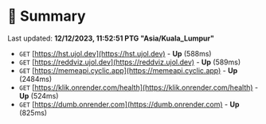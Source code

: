 # 📖 Summary
Last updated: **12/12/2023, 11:52:51 PTG "Asia/Kuala_Lumpur"**

- `GET` [https://hst.ujol.dev](https://hst.ujol.dev) - **Up** (588ms)
- `GET` [https://reddviz.ujol.dev](https://reddviz.ujol.dev) - **Up** (589ms)
- `GET` [https://memeapi.cyclic.app](https://memeapi.cyclic.app) - **Up** (2484ms)
- `GET` [https://klik.onrender.com/health](https://klik.onrender.com/health) - **Up** (524ms)
- `GET` [https://dumb.onrender.com](https://dumb.onrender.com) - **Up** (825ms)
